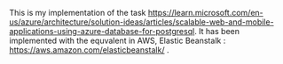 This is my implementation of the task https://learn.microsoft.com/en-us/azure/architecture/solution-ideas/articles/scalable-web-and-mobile-applications-using-azure-database-for-postgresql. 
It has been implemented with the equvalent in AWS, Elastic Beanstalk : https://aws.amazon.com/elasticbeanstalk/ .
